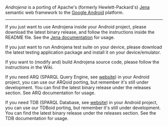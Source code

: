 *Androjena* is a porting of Apache's (formerly Hewlett-Packard's) [Jena](https://jena.apache.org/) semantic web framework to the [Google Android](http://www.android.com) platform.

----

If you just want to use Androjena inside your Android project, please download the latest binary release, and follow the instructions inside the README file. See the [Jena documentation](https://jena.apache.org/) for usage.

If you just want to run Androjena test suite on your device, please download the latest testing application package and install it on your device/emulator.

If you want to (modify and) build Androjena source code, please follow the instructions in the Wiki.

If you need ARQ (SPARQL Query Engine, see [website](https://jena.apache.org/documentation/query/)) in your Android project, you can use our ARQoid porting, but remember it's still under development. You can find the latest binary release under the releases section. See ARQ documentation for usage.

If you need TDB (SPARQL Database, see [website](http://jena.apache.org/documentation/tdb/)) in your Android project, you can use our TDBoid porting, but remember it's still under development. You can find the latest binary release under the releases section. See the TDB documentation for usage.

